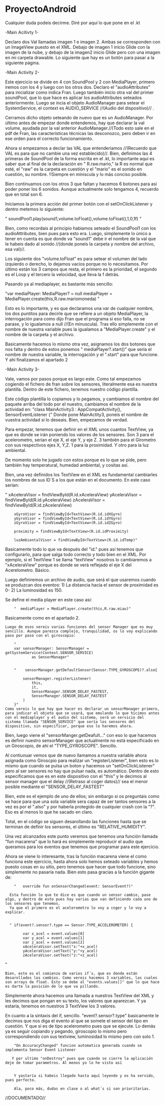 # ProyectoAndroid

Cualquier duda podeis decirme. Diré por aquí lo que pone en el .kt

-Main Acitivty 1-

Declaro dos Val llamadas imagen 1 e imagen 2. Ambas se corresponden con un ImageView puesto en el XML. Debajo de imagen 1 inicio Glide con la imagen de la nube, y debajo de la imagen2 inicio Glide pero con una imagen en mi carpeta drawable. Lo siguiente que hay es un botón para pasar a la siguiente página. 

-Main Activity 2-

Este ejercicio se divide en 4 con SoundPool y 2 con MediaPlayer, primero iremos con los 4 y luego con los otros dos.
Declaro el "audioAttributes" para inicializar como indica Fran. Luego también inicio otra val del primer soundPool, que lo que hace es aplicar los audioAttributes seteados anteriormente. Luego se incia el objeto AudioManager para setear el SystemService, el context es AUDIO_SERVICE  //(Audio del dispositivo)// .

Cerramos dicho objeto seteando de nuevo que es un AudioManager. Por último antes de empezar donde entendemos, hay que declarar la val volume, ayudada por la val anterior AudioManager.//(Todo esto sale en el pdf de Fran, las características técnicas las desconozco, pero deben ir en ese orden para el correcto funcionamiento.

Ahora si empezamos a declar las VAL que entenderiamos //(Recuerdo que VAL es para que no cambie una vez establecido)//. Bien, definimos las 4 primeras de SoundPool de la forma escrita en el .kt, lo importante aquí es saber que al final de la declaración en " R.raw.mario," la R es normal que esté, el "raw" es la carpeta en cuestión y el "mario" es el sonido en cuestión, su nombre. !!Siempre en miniscula y lo más conciso posible. 

Bien continuamos con los otros 3 que faltan y hacemos 6 botones para así poder poner los 6 sonidos. Aunque actualmente solo tengamos 4, recuerdo que en total son 6. 

Iniciamos la primera acción del primer botón con el setOnClickListener y dentro metemos lo siguiente:

" soundPool1.play(sound1,volume.toFloat(),volume.toFloat(),1,0,1f) "

Bien, como recordais al principio habiamos seteado el SoundPool1 con los audioAttributes, bien pues para esto era. Luego, simplemente lo único a tener en cuenta es que donde va "sound1" debe ir el nombre de la val que le habeis dado al sonido //(donde poneis la carpeta y nombre del archivo, esa val)//. 

Los siguiente dos "volume.toFloat" es para setear el volumen del lado izquierdo o derecho, lo dejamos vacíos porque no lo necesitamos. Por último están los 3 campos que resta, el primero es la prioridad, el segundo es el Loop  y el tercero la velocidad, que lleva la f detrás.

Pasando ya al mediaplayer, es bastante más sencillo:

"var mediaPlayer: MediaPlayer? = null
        mediaPlayer = MediaPlayer.create(this,R.raw.mariomoneda)
"

Esto es lo importante, y es que declaramos una var de cualquier nombre, los dos puntitos para decirle que se refiere a un objeto MediaPlayer, la interrogación para como dijo Fran que el programa si eso falla, no se parase, y lo igualamos a null //(En minuscula). Tras ello simplemente con el nombre de nuestra variable pues la igualamos a "MediaPlayer.create" y el nombre de la carpeta y el archivo. 

Basicamente hacemos lo mismo otra vez, asignamos los dos botones que nos falta y dentro de estos ponemos " mediaPlayer?.start()" que sería el nombre de nuestra variable, la interrogación y el ".start" para que funcione.  Y ahí finalizamos el apartado 2

-Main Activity 3-

Vale, vamos por pasos porque es largo este. Como tal empezamos cogiendo el fichero de fran sobre los sensores, literalmente esa es nuestra plantilla. Dentro de este fichero, tenemos nuestro código plantilla. 

Este código plantilla lo copiamos y lo pegamos, y cambiamos el nombre del paquete arriba del todo por el nuestro, cambiamos el nombre de la actividad en: "class MainActivity3 : AppCompatActivity(), SensorEventListener {" Donde pone MainActity3, poneis el nombre de vuestra actividad si lo deseais. Bien, empezamos de verdad.

Para empezar, tenemos que definir en el XML unos cuantos TextView, ya que es donde se irán poniendo los valores de los sensores. Son 3 para el acelerometro, serían el eje X, el eje Y, y eje Z. 3 también para el  Girometro con sus respectivos ejes X, Y,Z. 1 para la proximidad. Y otro para la luz ambiental.

De momento solo he jugado con estos porque es lo que se pide, pero también hay temperatural, humedad ambiental, y cositas así.

Bien, una vez definidos los TextView en el XML es fundamental cambiarles los nombres de sus ID´S a los que están en el documento. En este caso serían:

"
        xAceleraVisor = findViewById<TextView>(R.id.xAceleraView)
        yAceleraVisor = findViewById<TextView>(R.id.yAceleraView)
        zAceleraVisor = findViewById<TextView>(R.id.zAceleraView)

        xGyroVisor = findViewById<TextView>(R.id.idXGyro)
        yGyroVisor = findViewById<TextView>(R.id.idYGyro)
        zGyroVisor = findViewById<TextView>(R.id.idZGyro)

        proximity = findViewById<TextView>(R.id.idProximity)

        luzAmbientalVisor = findViewById<TextView>(R.id.idTemp)"
        
Basicamente todo lo que va después del "id." pues así tenemos que configurarlo, para que salga todo correcto y todo bien en el XML. Por ejemplo, si el TextView 1 se llama "textView" nosotros lo cambiaremos a "xAceleraView" porque es donde se verá reflejado el eje X del Acerelometro. Básico. 

 Luego definiremos un archivo de audio, que será el que usaremos cuando se produzcan dos eventos:
       1) La distancia hacia el sensor de proximidad es 0-
       2) La luminosidad es 150.
        
  Se define el media player en este caso asi:
        
        "  mediaPlayer = MediaPlayer.create(this,R.raw.miau)"
        
   Basicamente como en el apartado 2.
 
    Luego de esos vereis varias funciones del sensor Manager que es muy sencillo. Aunque parezca complejo, tranquilidad, os lo voy explicando paso por paso con el giroscopio:
        
        "
        var sensorManager: SensorManager = getSystemService(Context.SENSOR_SERVICE)
                as SensorManager"
        
        
        "    sensorManager.getDefaultSensor(Sensor.TYPE_GYROSCOPE)?.also{

            sensorManager.registerListener(
                this,
                it,
                SensorManager.SENSOR_DELAY_FASTEST,
                SensorManager.SENSOR_DELAY_FASTEST
            )
        }"
    Como vereis lo que hay que hacer es declarar un sensorManager primero, para indicar el objeto que se usará, que emulando lo que hicimos antes con el mediaplayer y el audio del sistema, será un servicio del sistema llamada "SENSOR_SERVICE" que sería los sensores del dispositivo, sin especificar, porque eso lo haremos ahora.
        
  Bien, luego viene el "sensorManger.getDeafult..." con eso lo que hacemos es definir nuestro sensorManager que actualmente no está especificado en un Giroscopio, de ahí el "TYPE_GYROSCOPE". Sencillo. 
        
 Al contiunuar vemos que de nuevo llamamos a nuestra variable ahora asignada como Giroscpio para realizar un "registerListener", bien esto es lo mismo que cuando se pulsa un boton y hacemos  un "setOnClickListener" pero al ser sensores no hay que pulsar nada, es automático. Dentro de esto especificamos que es en este dispositivo con el "this" y le decimos al sensor manager que el delay //(Retraso al coger datos)// sea el menor posible mediante el "SENSOR_DELAY_FASTEST"

Bien, este es el ejemplo de uno de ellos; sin embargo si os preguntais como se hace para que una sola variable sera capaz de ser tantos sensores a la vez es por el ".also" y por haberla protegido de cualquier crash con la "?".  Eso es al menos lo que he sacado en claro. 
        
   Total, en el código se siguen desarollando las funciones hasta que se terminan de definir los sensores, el último es "RELATIVE_HUMIDITY".
        
   Una vez alcanzados este punto veremos que tenemos una función llamada "fun macarena" que lo hará es simplemente reproducir el audio que queramos para los eventos que tenemos que programar para este ejercicio.
    
Ahora se viene lo interesante, tras la función macarena viene el como funciona este ejercicio, hasta ahora solo hemos seteado variables y hemos puesto cosas en su sitio, pero tenemos que hacer que todo funcione, sino simplemente no pasaría nada. Bien esto pasa gracias a la función gigante de:
        
        "   override fun onSensorChanged(event: SensorEvent?)"
        
      Esta función lo que te dice es que cuando un sensor cambie, pase algo, y dentro de esto pues hay varias que van definiendo cada uno de los sensores que tenemos.
      Ya que el primero es el acelerometro lo voy a coger y lo voy a explicar.
        

      " if(event?.sensor?.type == Sensor.TYPE_ACCELEROMETER) {

            var x_acel = event.values[0]
            var y_acel = event.values[1]
            var z_acel = event.values[2]
            xAceleraVisor.setText("x:"+x_acel)
            yAceleraVisor.setText("y:"+y_acel)
            zAceleraVisor.setText("z:"+z_acel)
"
      
    Bien, este es el comienzo de varios if´s, que es donde están desarollados los cambios. Como vereis hacemos 3 variables, las cuales son arrays de float. Esto se debe al "events.values[]" que lo que hace es darte la posición de lo que va pillando.
   
Simplemente ahora hacemos una llamada a nuestros TextView del XML y les decimos que pongan en su texto, los valores que aparezcan.  Y ya estaría, tenemos en nuestros 3 TextView los 3 valores. 
        
 En cuanto a la sintaxis del if, sencillo. "event?.sensor?.type" basicamente le decimos que nos diga el evento al que se somete el sensor del tipo en cuestión. Y que si es de tipo acelerometro pues que se ejecute. 
  Lo demás ya es seguir copiando y pegando, giroscopio lo mismo pero correspondiendo con sus textview, luminosidad lo mismo pero con solo 1.
        
        "On AccuracyChanged" funcion automatica generada cuando se implementa Sensor Event Listener
        
       Y por ultimo "onDestroy" pues que cuando se cierre la aplicación deje de tomar parametros. Al menos yo lo he visto así
       
  
        Y yastaría si habeis llegado hasta aquí leyendo y os ha servido, pues perfecto. 
    
        Ala, poco más, dudas en clase o al what´s si son prioritarias.

   

//DOCUMENTADO//
